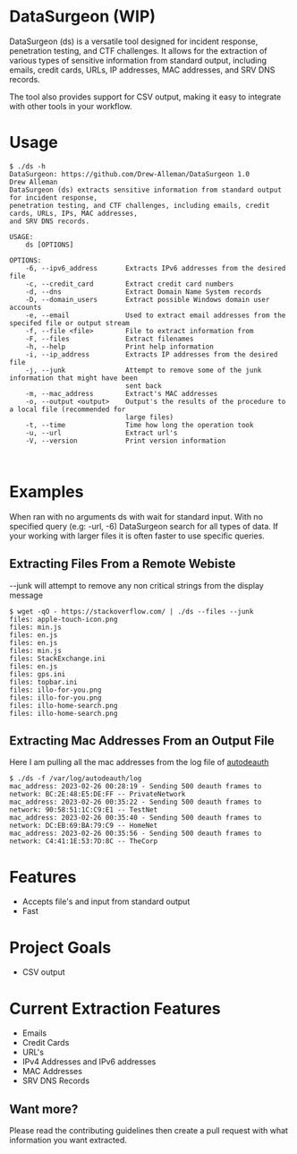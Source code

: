 # DataSurgeon (WIP)
DataSurgeon (ds) is a versatile tool designed for incident response, penetration testing, and CTF challenges. It allows for the extraction of various types of sensitive information from standard output, including emails, credit cards, URLs, IP addresses, MAC addresses, and SRV DNS records.

The tool also provides support for CSV output, making it easy to integrate with other tools in your workflow. 

# Usage
```
$ ./ds -h                                    
DataSurgeon: https://github.com/Drew-Alleman/DataSurgeon 1.0
Drew Alleman
DataSurgeon (ds) extracts sensitive information from standard output for incident response,
penetration testing, and CTF challenges, including emails, credit cards, URLs, IPs, MAC addresses,
and SRV DNS records.

USAGE:
    ds [OPTIONS]

OPTIONS:
    -6, --ipv6_address       Extracts IPv6 addresses from the desired file
    -c, --credit_card        Extract credit card numbers
    -d, --dns                Extract Domain Name System records
    -D, --domain_users       Extract possible Windows domain user accounts
    -e, --email              Used to extract email addresses from the specifed file or output stream
    -f, --file <file>        File to extract information from
    -F, --files              Extract filenames
    -h, --help               Print help information
    -i, --ip_address         Extracts IP addresses from the desired file
    -j, --junk               Attempt to remove some of the junk information that might have been
                             sent back
    -m, --mac_address        Extract's MAC addresses
    -o, --output <output>    Output's the results of the procedure to a local file (recommended for
                             large files)
    -t, --time               Time how long the operation took
    -u, --url                Extract url's
    -V, --version            Print version information
                                                      
    
```
# Examples
When ran with no arguments ds with wait for standard input. With no specified query (e.g: -url, -6) DataSurgeon search for all types of data. If your working with larger files it is often faster to use specific queries.

## Extracting Files From a Remote Webiste
--junk will attempt to remove any non critical strings from the display message
```
$ wget -qO - https://stackoverflow.com/ | ./ds --files --junk
files: apple-touch-icon.png
files: min.js
files: en.js
files: en.js
files: min.js
files: StackExchange.ini
files: en.js
files: gps.ini
files: topbar.ini
files: illo-for-you.png
files: illo-for-you.png
files: illo-home-search.png
files: illo-home-search.png
```

## Extracting Mac Addresses From an Output File
Here I am pulling all the mac addresses from the log file of [autodeauth](https://github.com/Drew-Alleman/autodeauth)
```
$ ./ds -f /var/log/autodeauth/log     
mac_address: 2023-02-26 00:28:19 - Sending 500 deauth frames to network: BC:2E:48:E5:DE:FF -- PrivateNetwork
mac_address: 2023-02-26 00:35:22 - Sending 500 deauth frames to network: 90:58:51:1C:C9:E1 -- TestNet
mac_address: 2023-02-26 00:35:40 - Sending 500 deauth frames to network: DC:EB:69:BA:79:C9 -- HomeNet
mac_address: 2023-02-26 00:35:56 - Sending 500 deauth frames to network: C4:41:1E:53:7D:8C -- TheCorp
```

# Features
* Accepts file's and input from standard output
* Fast

# Project Goals
* CSV output

# Current Extraction Features
* Emails
* Credit Cards
* URL's
* IPv4 Addresses and IPv6 addresses
* MAC Addresses
* SRV DNS Records

## Want more?
Please read the contributing guidelines then create a pull request with what information you want extracted.
